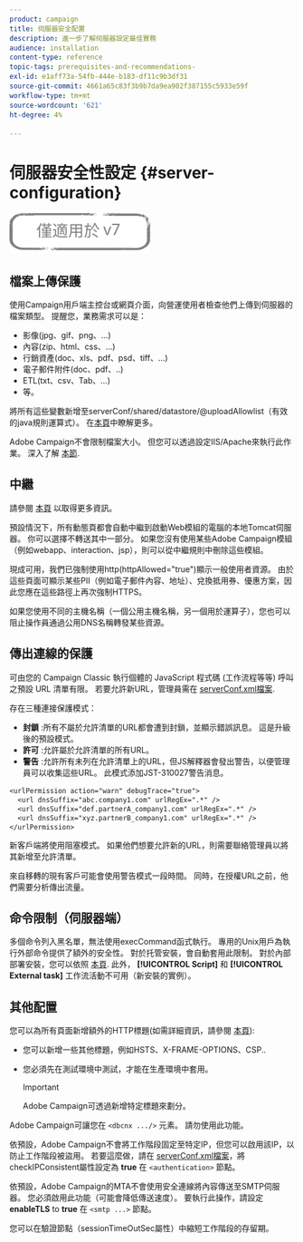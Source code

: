 ```yaml
---
product: campaign
title: 伺服器安全配置
description: 進一步了解伺服器設定最佳實務
audience: installation
content-type: reference
topic-tags: prerequisites-and-recommendations-
exl-id: e1aff73a-54fb-444e-b183-df11c9b3df31
source-git-commit: 4661a65c83f3b9b7da9ea902f387155c5933e59f
workflow-type: tm+mt
source-wordcount: '621'
ht-degree: 4%

---
```


# 伺服器安全性設定 {#server-configuration}

![](../../assets/v7-only.svg)

## 檔案上傳保護

使用Campaign用戶端主控台或網頁介面，向營運使用者檢查他們上傳到伺服器的檔案類型。 提醒您，業務需求可以是：

* 影像(jpg、gif、png、...)
* 內容(zip、html、css、...)
* 行銷資產(doc、xls、pdf、psd、tiff、...)
* 電子郵件附件(doc、pdf、..)
* ETL(txt、csv、Tab、...)
* 等。

將所有這些變數新增至serverConf/shared/datastore/@uploadAllowlist（有效的java規則運算式）。 在[本頁](../../installation/using/file-res-management.md)中瞭解更多。

Adobe Campaign不會限制檔案大小。 但您可以透過設定IIS/Apache來執行此作業。 深入了解 [本節](../../installation/using/web-server-configuration.md).

## 中繼

請參閱 [本頁](../../installation/using/configuring-campaign-server.md#dynamic-page-security-and-relays) 以取得更多資訊。

預設情況下，所有動態頁都會自動中繼到啟動Web模組的電腦的本地Tomcat伺服器。 你可以選擇不轉送其中一部分。 如果您沒有使用某些Adobe Campaign模組（例如webapp、interaction、jsp），則可以從中繼規則中刪除這些模組。

現成可用，我們已強制使用http(httpAllowed=&quot;true&quot;)顯示一般使用者資源。 由於這些頁面可顯示某些PII（例如電子郵件內容、地址）、兌換抵用券、優惠方案，因此您應在這些路徑上再次強制HTTPS。

如果您使用不同的主機名稱（一個公用主機名稱，另一個用於運算子），您也可以阻止操作員通過公用DNS名稱轉發某些資源。

## 傳出連線的保護

可由您的 Campaign Classic 執行個體的 JavaScript 程式碼 (工作流程等等) 呼叫之預設 URL 清單有限。 若要允許新URL，管理員需在 [serverConf.xml檔案](../../installation/using/the-server-configuration-file.md).

存在三種連接保護模式：

* **封鎖** :所有不屬於允許清單的URL都會遭到封鎖，並顯示錯誤訊息。 這是升級後的預設模式。
* **許可** :允許屬於允許清單的所有URL。
* **警告** :允許所有未列在允許清單上的URL，但JS解釋器會發出警告，以便管理員可以收集這些URL。 此模式添加JST-310027警告消息。

```
<urlPermission action="warn" debugTrace="true">
  <url dnsSuffix="abc.company1.com" urlRegEx=".*" />
  <url dnsSuffix="def.partnerA_company1.com" urlRegEx=".*" />
  <url dnsSuffix="xyz.partnerB_company1.com" urlRegEx=".*" />
</urlPermission>
```

新客戶端將使用阻塞模式。 如果他們想要允許新的URL，則需要聯絡管理員以將其新增至允許清單。

來自移轉的現有客戶可能會使用警告模式一段時間。 同時，在授權URL之前，他們需要分析傳出流量。

## 命令限制（伺服器端）

多個命令列入黑名單，無法使用execCommand函式執行。 專用的Unix用戶為執行外部命令提供了額外的安全性。 對於托管安裝，會自動套用此限制。 對於內部部署安裝，您可以依照 [本頁](../../installation/using/configuring-campaign-server.md#restricting-authorized-external-commands). 此外， **[!UICONTROL Script]** 和 **[!UICONTROL External task]** 工作流活動不可用（新安裝的實例）。

## 其他配置

您可以為所有頁面新增額外的HTTP標題(如需詳細資訊，請參閱 [本頁](../../installation/using/configuring-campaign-server.md#restricting-authorized-external-commands)):

* 您可以新增一些其他標題，例如HSTS、X-FRAME-OPTIONS、CSP..
* 您必須先在測試環境中測試，才能在生產環境中套用。

   >[!IMPORTANT]
   >
   >Adobe Campaign可透過新增特定標題來劃分。

Adobe Campaign可讓您在 `<dbcnx .../>` 元素。 請勿使用此功能。

依預設，Adobe Campaign不會將工作階段固定至特定IP，但您可以啟用該IP，以防止工作階段被盜用。 若要這麼做，請在 [serverConf.xml檔案](../../installation/using/the-server-configuration-file.md)，將checkIPConsistent屬性設定為 **true** 在 `<authentication>` 節點。

依預設，Adobe Campaign的MTA不會使用安全連線將內容傳送至SMTP伺服器。 您必須啟用此功能（可能會降低傳送速度）。 要執行此操作，請設定 **enableTLS** to **true** 在 `<smtp ...>` 節點。

您可以在驗證節點（sessionTimeOutSec屬性）中縮短工作階段的存留期。
